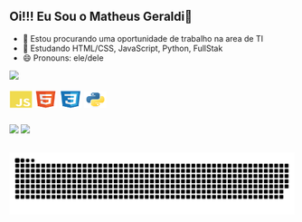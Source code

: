 ## Oi!!! Eu Sou o Matheus Geraldi👋

- 🔭 Estou procurando uma oportunidade de trabalho na area de TI
- 🌱 Estudando HTML/CSS, JavaScript, Python, FullStak
- 😄 Pronouns: ele/dele

<picture>
  <source
    srcset="https://github-readme-stats.vercel.app/api?username=Geraldi2000&show_icons=true&theme=dark"
    media="(prefers-color-scheme: dark)"
  />
  <source
    srcset="https://github-readme-stats.vercel.app/api?username=Geraldi2000&show_icons=true"
    media="(prefers-color-scheme: light), (prefers-color-scheme: no-preference)"
  />
  <img src="https://github-readme-stats.vercel.app/api?username=Geraldi2000&show_icons=true" />
</picture>
<div style="display: inline_block"><br>
  <img align="center" alt="Geras-Js" height="30" width="40" src="https://raw.githubusercontent.com/devicons/devicon/master/icons/javascript/javascript-plain.svg">
  <img align="center" alt="Geras-HTML" height="30" width="40" src="https://raw.githubusercontent.com/devicons/devicon/master/icons/html5/html5-original.svg">
  <img align="center" alt="Geras-CSS" height="30" width="40" src="https://raw.githubusercontent.com/devicons/devicon/master/icons/css3/css3-original.svg">
  <img align="center" alt="Geras-Python" height="30" width="40" src="https://raw.githubusercontent.com/devicons/devicon/master/icons/python/python-original.svg">
</div>

##

<div> 
  <a href = "mailto:matheus.ge.si@gmail.com"><img src="https://img.shields.io/badge/-Gmail-%23333?style=for-the-badge&logo=gmail&logoColor=white" target="_blank"></a>
  <a href="https://www.linkedin.com/in/rafaella-ballerini-45875016a" target="_blank"><img src="https://img.shields.io/badge/-LinkedIn-%230077B5?style=for-the-badge&logo=linkedin&logoColor=white" target="_blank"></a> 
</div>

<picture align="center"><br>
  <source media="(prefers-color-scheme: dark)" srcset="https://raw.githubusercontent.com/Geraldi2000/Geraldi2000/output/github-contribution-grid-snake-dark.svg">
  <source media="(prefers-color-scheme: light)" srcset="https://raw.githubusercontent.com/Geraldi2000/Geraldi2000/output/github-contribution-grid-snake-dark.svg">
  <img align="center" alt="github contribution grid snake animation" src="https://raw.githubusercontent.com/Geraldi2000/Geraldi2000/output/github-contribution-grid-snake.svg">
</picture>
